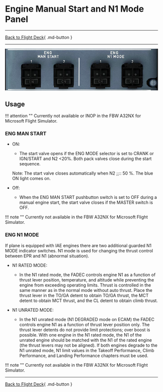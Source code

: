 # Engine Manual Start and N1 Mode Panel

---

[Back to Flight Deck](../index.md){ .md-button }

---

![Engine Manual Start an N1 Mode](../../../assets/a32nx-briefing/overhead-panel/eng-man-start.jpg "Engine Manual Start an N1 Mode")

## Usage

!!! attention ""
    Currently not available or INOP in the FBW A32NX for Microsoft Flight Simulator.

### ENG MAN START

- ON:
    - The start valve opens if the ENG MODE selector is set to CRANK or IGN/START and N2 <20%. Both pack valves close during the start sequence.

    Note: The start valve closes automatically when N2 ;;:: 50 %. The blue ON light comes on.

- Off:
    - When the ENG MAN START pushbutton switch is set to OFF during a manual engine start, the start valve closes if the MASTER switch is OFF.

!!! note ""
    Currently not available in the FBW A32NX for Microsoft Flight Simulator.

### ENG N1 MODE

If plane is equipped with IAE engines there are two additional guarded N1 MODE indicator switches. N1 mode is used for changing the thrust control between EPR and N1 (abnormal situation).

- N1 RATED MODE:
    - In the N1 rated mode, the FADEC controls engine N1 as a function of thrust lever position, temperature, and altitude while preventing the engine from exceeding operating limits. Thrust is controlled in the same manner as in the normal mode without auto thrust. Place the thrust lever in the TO/GA detent to obtain TO/GA thrust, the MCT detent to obtain MCT thrust, and the CL detent to obtain climb thrust.

- N1 UNRATED MODE:
    - In the N1 unrated mode (N1 DEGRADED mode on ECAM) the FADEC controls engine N1 as a function of thrust lever position only. The thrust lever detents do not provide limit protections; over boost is possible. With one engine in the N1 rated mode, the N1 of the unrated engine should be matched with the N1 of the rated engine (the thrust levers may not be aligned). If both engines degrade to the N1 unrated mode, N1 limit values in the Takeoff Performance, Climb Performance, and Landing Performance chapters must be used.

!!! note ""
    Currently not available in the FBW A32NX for Microsoft Flight Simulator.

---

[Back to Flight Deck](../index.md){ .md-button }
